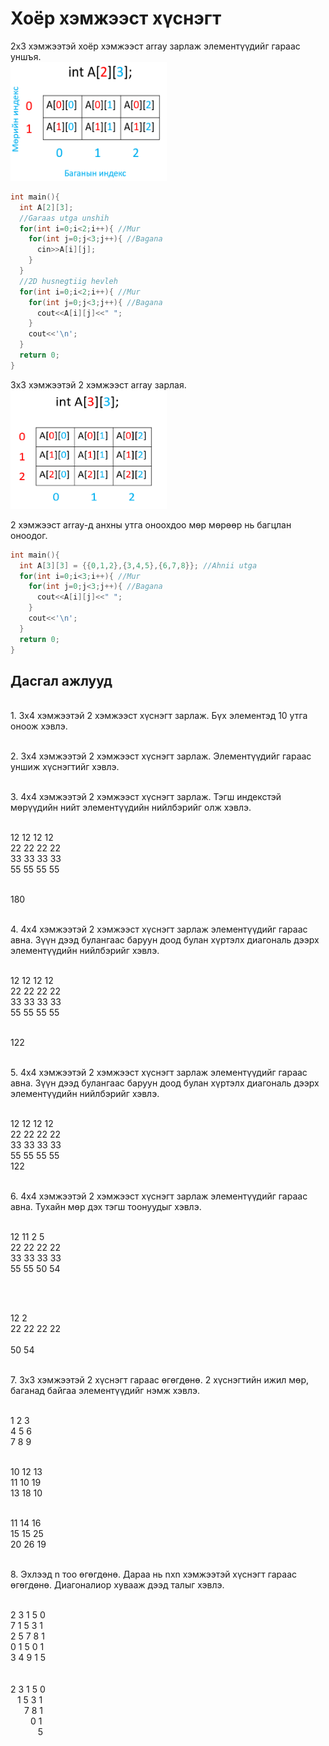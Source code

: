 # Хоёр хэмжээст хүснэгт

2x3 хэмжээтэй хоёр хэмжээст array зарлаж элементүүдийг гараас уншъя.
<br><img src="pic/read2D.png" width="250" height="190" />
```c
int main(){
  int A[2][3];
  //Garaas utga unshih
  for(int i=0;i<2;i++){ //Mur
    for(int j=0;j<3;j++){ //Bagana
      cin>>A[i][j];
    }
  }
  //2D husnegtiig hevleh
  for(int i=0;i<2;i++){ //Mur
    for(int j=0;j<3;j++){ //Bagana
      cout<<A[i][j]<<" ";
    }
    cout<<'\n';
  }
  return 0;
}
```

3x3 хэмжээтэй 2 хэмжээст array зарлая.
<br><img src="pic/2darr.png" width="250" height="190" />

2 хэмжээст array-д анхны утга оноохдоо мөр мөрөөр нь багцлан оноодог.
```c
int main(){
  int A[3][3] = {{0,1,2},{3,4,5},{6,7,8}}; //Ahnii utga
  for(int i=0;i<3;i++){ //Mur
    for(int j=0;j<3;j++){ //Bagana
      cout<<A[i][j]<<" ";
    }
    cout<<'\n';
  }
  return 0;
}
```

## Дасгал ажлууд ##

<br>1. 3x4 хэмжээтэй 2 хэмжээст хүснэгт зарлаж. Бүх элементэд 10 утга оноож хэвлэ.

<br>2. 3x4 хэмжээтэй 2 хэмжээст хүснэгт зарлаж. Элементүүдийг гараас уншиж хүснэгтийг хэвлэ.

<br>3. 4x4 хэмжээтэй 2 хэмжээст хүснэгт зарлаж. Тэгш индекстэй мөрүүдийн нийт элементүүдийн нийлбэрийг олж хэвлэ.

<br/> 12 12 12 12
<br/> 22 22 22 22
<br/> 33 33 33 33
<br/> 55 55 55 55

<br> 180

<br>4. 4x4 хэмжээтэй 2 хэмжээст хүснэгт зарлаж элементүүдийг гараас авна. Зүүн дээд булангаас баруун доод булан хүртэлх диагональ дээрх элементүүдийн нийлбэрийг хэвлэ.

<br/> 12 12 12 12
<br/> 22 22 22 22
<br/> 33 33 33 33
<br/> 55 55 55 55

<br> 122

<br>5. 4x4 хэмжээтэй 2 хэмжээст хүснэгт зарлаж элементүүдийг гараас авна. Зүүн дээд булангаас баруун доод булан хүртэлх диагональ дээрх элементүүдийн нийлбэрийг хэвлэ.

<br/> 12 12 12 12
<br/> 22 22 22 22
<br/> 33 33 33 33
<br/> 55 55 55 55
<br> 122

<br>6. 4x4 хэмжээтэй 2 хэмжээст хүснэгт зарлаж элементүүдийг гараас авна. Тухайн мөр дэх тэгш тоонуудыг хэвлэ.

<br/> 12 11 2  5
<br/> 22 22 22 22
<br/> 33 33 33 33
<br/> 55 55 50 54

<br>


<br/>12 2
<br/>22 22 22 22
<br/>
<br/>50 54

<br>7. 3x3 хэмжээтэй 2 хүснэгт гараас өгөгдөнө. 2 хүснэгтийн ижил мөр, баганад байгаа элементүүдийг нэмж хэвлэ.

<br/> 1 2 3 
<br/> 4 5 6
<br/> 7 8 9

<br/> 10 12 13 
<br/> 11 10 19
<br/> 13 18 10
<br>

<br/> 11 14 16 
<br/> 15 15 25
<br/> 20 26 19

<br>8. Эхлээд n тоо өгөгдөнө. Дараа нь nxn хэмжээтэй хүснэгт гараас өгөгдөнө. Диагоналиор хувааж дээд талыг хэвлэ.

<br/> 2 3 1 5 0
<br/> 7 1 5 3 1
<br/> 2 5 7 8 1
<br/> 0 1 5 0 1
<br/> 3 4 9 1 5                                        
<br>
<br/> 2 3 1 5 0
<br/>&ensp;   1 5 3 1
<br/>&ensp; &ensp;     7 8 1
<br/>&emsp;&emsp;       0 1
<br/>&ensp;&ensp;&ensp;&ensp;&nbsp;&nbsp;&nbsp;      5   